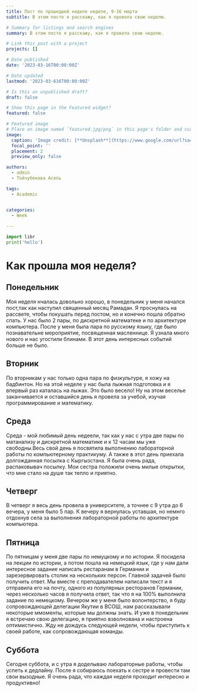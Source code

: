 ```yaml
---
title: Пост по прошедшей неделе неделе, 9-16 марта
subtitle: В этом посте я расскажу, как я провела свою неделю.

# Summary for listings and search engines
summary: В этом посте я расскажу, как я провела свою неделю.

# Link this post with a project
projects: []

# Date published
date: '2023-03-16T00:00:00Z'

# Date updated
lastmod: '2023-03-616T00:00:00Z'

# Is this an unpublished draft?
draft: false

# Show this page in the Featured widget?
featured: false

# Featured image
# Place an image named `featured.jpg/png` in this page's folder and customize its options here.
image:
  caption: 'Image credit: [**Unsplash**](https://www.google.com/url?sa=i&url=https%3A%2F%2Fillustrators.ru%2Fillustrations%2F1512082&psig=AOvVaw3u4vYhkvwA9LHmTrvKNzpJ&ust=1710668583500000&source=images&cd=vfe&opi=89978449&ved=0CBEQjRxqGAoTCICspdW_-IQDFQAAAAAdAAAAABCKAQ)'
  focal_point: ''
  placement: 2
  preview_only: false

authors:
  - admin
  - Тойчубекова Асель

tags:
  - Academic


categories:
  - Week
  
---
```


```python
import libr
print('hello')
```
# Как прошла моя неделя?

## Понедельник

Моя неделя нчалась довольно хорошо, в понедельник у меня начался пост,так как наступил священный месяц Рамадан. Я проснулась на рассвете, чтобы покушать перед постом, но и конечно пошла обратно спать. У нас было 2 пары, по дискретной математеке и по архитектуре компьютера. После у меня была пара по русскому языку, где было познавательне мероприятие, посвященная масленнице. Я узнала много нового и нас угостили блинами. В этот день интересных событий больше не было.

## Вторник

По вторникам у нас только одна пара по физкультуре, я хожу на бадбинтон. Но на этой неделе у нас была лыжная подготовка и я впервый раз каталась на лыжах. Это было весело! Ну на этом веселье заканчивается и оставшийся день я провела за учебой, изучая программирование и математику.

## Среда 

Среда - мой любимый день недеели, так как у нас с утра две пары по матанализу и дискретной математике и к 12 часам мы уже свободны.Весь свой день я посвятила выполнению лабораторной работы по компьютерному практикуму. А также в этот день приехала долгожданная посылка с Кыргызстана. Я была очень рада, распаковывач посылку. Мои сестра положили очень милые открытки, что мне стало на душе так тепло и приятно.

## Четверг 

В четверг я весь день провела в университете, а точнее с 9 утра до 6 вечера, у меня было 5 пар. К вечеру я вернулась уставшая, но немнго отдохнув села за выполнения лабораторной работы по архитектуре компьютера. 

## Пятница

По пятницам у меня две пары по немуцкому и по истории. Я посидела на лекции по истории, а потом пошла на немецкий язык, где у нам дали интересное задание написать рестаранам в Германии и зарезервировать столик на нескольких персон. Главной задачей было получить ответ. Мы вместе с преподавателем написали текст и я отправила его на почту, одного из популярных ресторанов Германии, через несколько часов я получила ответ, так что я на 100% выполнила задание по немецкому. Вечером же у меня было волонтерство, я буду сопровождающей делегации Якутии в ВСОШ, нам рассказывали некоторые ммоменты, которые мы должны знать. И уже в понедельник я встречаю свою делегацию, я приятно взволнована и настроена оптимистично. Жду не дождусь следующей недели, чтобы приступить к своей работе, как сопровождающая команды.

## Суббота

Сегодня суббота, и с утра я доделываю лабораторные работы, чтобы успеть к дедлайну. После я собираюсь поехать к сестре и провести там свои вызодные. Я очень рада, что каждая неделя проходит интересно и продуктивно!

